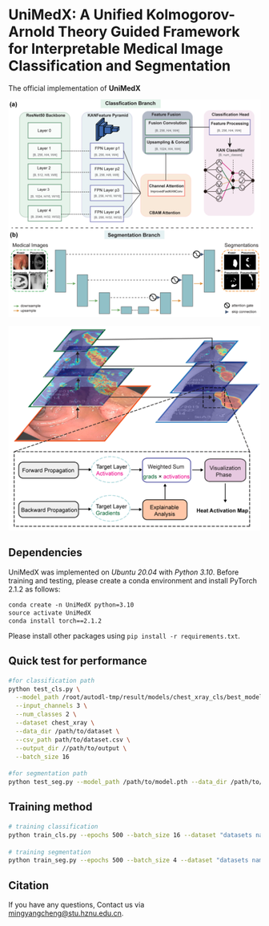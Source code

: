 # UniMedX: A Unified Kolmogorov-Arnold Theory Guided Framework for Interpretable Medical Image Classification and Segmentation

The official implementation of **UniMedX**

![AEMS-Net](./asserts/FIG1.png)

![AEMS-Net](./asserts/FIG2.png)

## Dependencies

UniMedX was implemented on *Ubuntu 20.04* with *Python 3.10*. Before training and testing, please create a conda environment and install PyTorch 2.1.2 as follows:

```shell
conda create -n UniMedX python=3.10
source activate UniMedX
conda install torch==2.1.2
```

Please install other packages using `pip install -r requirements.txt`.

## Quick test for performance

```bash
#for classification path
python test_cls.py \
  --model_path /root/autodl-tmp/result/models/chest_xray_cls/best_model.pth \
  --input_channels 3 \
  --num_classes 2 \
  --dataset chest_xray \
  --data_dir /path/to/dataset \
  --csv_path path/to/dataset.csv \
  --output_dir //path/to/output \
  --batch_size 16

#for segmentation path
python test_seg.py --model_path /path/to/model.pth --data_dir /path/to/dataset --output_dir /path/to/output --batch_size 4
```

## Training method

```bash
# training classification
python train_cls.py --epochs 500 --batch_size 16 --dataset "datasets name" --data_dir "/path/to/data" --output_dir "/path/to/output" --model_name "cls" --num_classes 2

# training segmentation
python train_seg.py --epochs 500 --batch_size 4 --dataset "datasets name" --data_dir "/path/to/dataset" --output_dir "/path/to/output" --model_name "seg" --num_classes 1 
```



## Citation



If you have any questions, Contact us via mingyangcheng@stu.hznu.edu.cn.